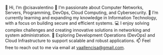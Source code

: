 👋 Hi, I’m @cisavalentino
👀 I’m passionate about Computer Networks, Servers, Programming, DevOps, Cloud Computing, and Cybersecurity.
🌱 I’m currently learning and expanding my knowledge in Information Technology, with a focus on building secure and efficient systems.
💻 I enjoy solving complex challenges and creating innovative solutions in networking and system administration.
🚀 Exploring Development Operations (DevOps) and Cloud Infrastructure to support scalable and robust applications.
📫 Feel free to reach out to me via email at vaallencisa@gmail.com.

<!---
cisavalentino/cisavalentino is a ✨ special ✨ repository because its `README.md` (this file) appears on your GitHub profile.
You can click the Preview link to take a look at your changes.
--->
